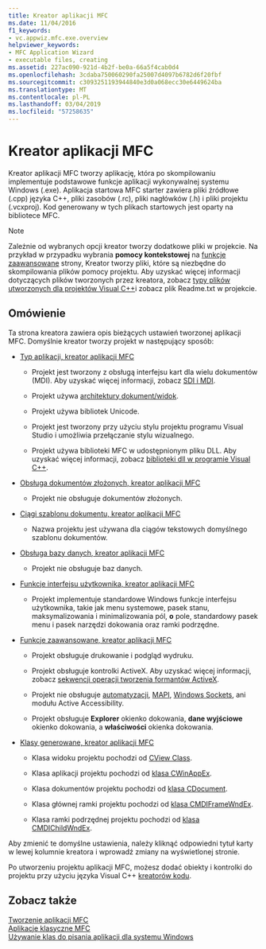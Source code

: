 ```yaml
---
title: Kreator aplikacji MFC
ms.date: 11/04/2016
f1_keywords:
- vc.appwiz.mfc.exe.overview
helpviewer_keywords:
- MFC Application Wizard
- executable files, creating
ms.assetid: 227ac090-921d-4b2f-be0a-66a5f4cab0d4
ms.openlocfilehash: 3cdaba750060290fa25007d4097b6782d6f20fbf
ms.sourcegitcommit: c3093251193944840e3d0a068ecc30e6449624ba
ms.translationtype: MT
ms.contentlocale: pl-PL
ms.lasthandoff: 03/04/2019
ms.locfileid: "57258635"
---
```

# <a name="mfc-application-wizard"></a>Kreator aplikacji MFC

Kreator aplikacji MFC tworzy aplikację, która po skompilowaniu implementuje podstawowe funkcje aplikacji wykonywalnej systemu Windows (.exe). Aplikacja startowa MFC starter zawiera pliki źródłowe (.cpp) języka C++, pliki zasobów (.rc), pliki nagłówków (.h) i pliki projektu (.vcxproj). Kod generowany w tych plikach startowych jest oparty na bibliotece MFC.

> [!NOTE]
>  Zależnie od wybranych opcji kreator tworzy dodatkowe pliki w projekcie. Na przykład w przypadku wybrania **pomocy kontekstowej** na [funkcje zaawansowane](../../mfc/reference/advanced-features-mfc-application-wizard.md) strony, Kreator tworzy pliki, które są niezbędne do skompilowania plików pomocy projektu. Aby uzyskać więcej informacji dotyczących plików tworzonych przez kreatora, zobacz [typy plików utworzonych dla projektów Visual C++](../../ide/file-types-created-for-visual-cpp-projects.md)i zobacz plik Readme.txt w projekcie.

## <a name="overview"></a>Omówienie

Ta strona kreatora zawiera opis bieżących ustawień tworzonej aplikacji MFC. Domyślnie kreator tworzy projekt w następujący sposób:

- [Typ aplikacji, kreator aplikacji MFC](../../mfc/reference/application-type-mfc-application-wizard.md)

   - Projekt jest tworzony z obsługą interfejsu kart dla wielu dokumentów (MDI). Aby uzyskać więcej informacji, zobacz [SDI i MDI](../../mfc/sdi-and-mdi.md).

   - Projekt używa [architektury dokument/widok](../../mfc/document-view-architecture.md).

   - Projekt używa bibliotek Unicode.

   - Projekt jest tworzony przy użyciu stylu projektu programu Visual Studio i umożliwia przełączanie stylu wizualnego.

   - Projekt używa biblioteki MFC w udostępnionym pliku DLL. Aby uzyskać więcej informacji, zobacz [biblioteki dll w programie Visual C++](../../build/dlls-in-visual-cpp.md).

- [Obsługa dokumentów złożonych, kreator aplikacji MFC](../../mfc/reference/compound-document-support-mfc-application-wizard.md)

   - Projekt nie obsługuje dokumentów złożonych.

- [Ciągi szablonu dokumentu, kreator aplikacji MFC](../../mfc/reference/document-template-strings-mfc-application-wizard.md)

   - Nazwa projektu jest używana dla ciągów tekstowych domyślnego szablonu dokumentów.

- [Obsługa bazy danych, kreator aplikacji MFC](../../mfc/reference/database-support-mfc-application-wizard.md)

   - Projekt nie obsługuje baz danych.

- [Funkcje interfejsu użytkownika, kreator aplikacji MFC](../../mfc/reference/user-interface-features-mfc-application-wizard.md)

   - Projekt implementuje standardowe Windows funkcje interfejsu użytkownika, takie jak menu systemowe, pasek stanu, maksymalizowania i minimalizowania pól, **o** pole, standardowy pasek menu i pasek narzędzi dokowania oraz ramki podrzędne.

- [Funkcje zaawansowane, kreator aplikacji MFC](../../mfc/reference/advanced-features-mfc-application-wizard.md)

   - Projekt obsługuje drukowanie i podgląd wydruku.

   - Projekt obsługuje kontrolki ActiveX. Aby uzyskać więcej informacji, zobacz [sekwencji operacji tworzenia formantów ActiveX](../../mfc/sequence-of-operations-for-creating-activex-controls.md).

   - Projekt nie obsługuje [automatyzacji](../../mfc/automation.md), [MAPI](../../mfc/mapi-support-in-mfc.md), [Windows Sockets](../../mfc/windows-sockets-in-mfc.md), ani modułu Active Accessibility.

   - Projekt obsługuje **Explorer** okienko dokowania, **dane wyjściowe** okienko dokowania, a **właściwości** okienka dokowania.

- [Klasy generowane, kreator aplikacji MFC](../../mfc/reference/generated-classes-mfc-application-wizard.md)

   - Klasa widoku projektu pochodzi od [CView Class](../../mfc/reference/cview-class.md).

   - Klasa aplikacji projektu pochodzi od [klasa CWinAppEx](../../mfc/reference/cwinappex-class.md).

   - Klasa dokumentów projektu pochodzi od [klasa CDocument](../../mfc/reference/cdocument-class.md).

   - Klasa głównej ramki projektu pochodzi od [klasa CMDIFrameWndEx](../../mfc/reference/cmdiframewndex-class.md).

   - Klasa ramki podrzędnej projektu pochodzi od [klasa CMDIChildWndEx](../../mfc/reference/cmdichildwndex-class.md).

Aby zmienić te domyślne ustawienia, należy kliknąć odpowiedni tytuł karty w lewej kolumnie kreatora i wprowadź zmiany na wyświetlonej stronie.

Po utworzeniu projektu aplikacji MFC, możesz dodać obiekty i kontrolki do projektu przy użyciu języka Visual C++ [kreatorów kodu](../../ide/adding-functionality-with-code-wizards-cpp.md).

## <a name="see-also"></a>Zobacz także

[Tworzenie aplikacji MFC](../../mfc/reference/creating-an-mfc-application.md)<br/>
[Aplikacje klasyczne MFC](../../mfc/mfc-desktop-applications.md)<br/>
[Używanie klas do pisania aplikacji dla systemu Windows](../../mfc/using-the-classes-to-write-applications-for-windows.md)
